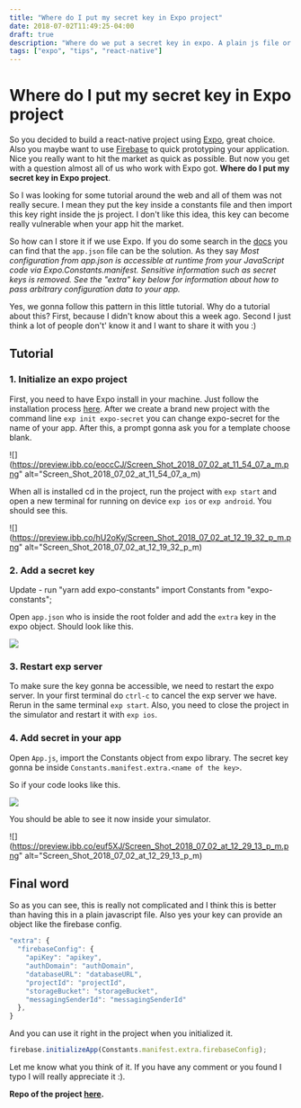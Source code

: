 ```yaml
---
title: "Where do I put my secret key in Expo project"
date: 2018-07-02T11:49:25-04:00
draft: true
description: "Where do we put a secret key in expo. A plain js file or do we have a better solution?"
tags: ["expo", "tips", "react-native"]
---
```


# Where do I put my secret key in Expo project

So you decided to build a react-native project using [Expo](https://expo.io/), great choice. Also you maybe want to use [Firebase](https://firebase.google.com/) to quick prototyping your application. Nice you really want to hit the market as quick as possible. But now you get with a question almost all of us who work with Expo got. **Where do I put my secret key in Expo project**.

So I was looking for some tutorial around the web and all of them was not really secure. I mean they put the key inside a constants file and then import this key right inside the js project. I don't like this idea, this key can become really vulnerable when your app hit the market.

So how can I store it if we use Expo. If you do some search in the [docs](https://docs.expo.io/versions/latest/guides/configuration.html) you can find that the `app.json` file can be the solution. As they say *Most configuration from app.json is accessible at runtime from your JavaScript code via Expo.Constants.manifest. Sensitive information such as secret keys is removed. See the "extra" key below for information about how to pass arbitrary configuration data to your app.*

Yes, we gonna follow this pattern in this little tutorial. Why do a tutorial about this? First, because I didn't know about this a week ago. Second I just think a lot of people don't' know it and I want to share it with you :)

## Tutorial

### 1. Initialize an expo project

First, you need to have Expo install in your machine. Just follow the installation process [here](https://docs.expo.io/versions/v28.0.0/introduction/installation). After we create a brand new project with the command line `exp init expo-secret` you can change expo-secret for the name of your app. After this, a prompt gonna ask you for a template choose blank.

![](https://preview.ibb.co/eoccCJ/Screen_Shot_2018_07_02_at_11_54_07_a_m.png" alt="Screen_Shot_2018_07_02_at_11_54_07_a_m)

When all is installed cd in the project, run the project with `exp start` and open a new terminal for running on device `exp ios` or `exp android`. You should see this.

![](https://preview.ibb.co/hU2oKy/Screen_Shot_2018_07_02_at_12_19_32_p_m.png" alt="Screen_Shot_2018_07_02_at_12_19_32_p_m)

### 2. Add a secret key
Update - 
run "yarn add expo-constants"
import Constants from "expo-constants";

Open `app.json` who is inside the root folder and add the `extra` key in the expo object. Should look like this.

![](https://preview.ibb.co/bZQTmd/code.png)

### 3. Restart exp server

To make sure the key gonna be accessible, we need to restart the expo server. In your first terminal do `ctrl-c` to cancel the exp server we have. Rerun in the same terminal `exp start`. Also, you need to close the project in the simulator and restart it with `exp ios`.

### 4. Add secret in your app

Open `App.js`, import the Constants object from expo library. The secret key gonna be inside `Constants.manifest.extra.<name of the key>`.

So if your code looks like this.

![](https://preview.ibb.co/fsgesJ/appwithsecret.png)

You should be able to see it now inside your simulator.

![](https://preview.ibb.co/euf5XJ/Screen_Shot_2018_07_02_at_12_29_13_p_m.png" alt="Screen_Shot_2018_07_02_at_12_29_13_p_m)

## Final word

So as you can see, this is really not complicated and I think this is better than having this in a plain javascript file. Also yes your key can provide an object like the firebase config.

```js
"extra": {
  "firebaseConfig": {
    "apiKey": "apikey",
    "authDomain": "authDomain",
    "databaseURL": "databaseURL",
    "projectId": "projectId",
    "storageBucket": "storageBucket",
    "messagingSenderId": "messagingSenderId"
  },
}
```

And you can use it right in the project when you initialized it.

```js
firebase.initializeApp(Constants.manifest.extra.firebaseConfig);
```

Let me know what you think of it. If you have any comment or you found I typo I will really appreciate it :).

**Repo of the project [here](https://github.com/EQuimper/secret-key-in-expo).**
